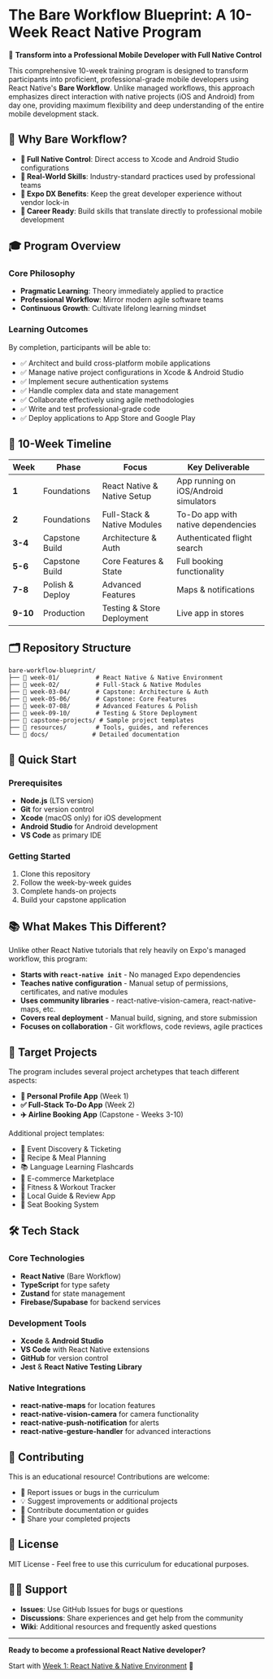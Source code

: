 # The Bare Workflow Blueprint: A 10-Week React Native Program

🚀 **Transform into a Professional Mobile Developer with Full Native Control**

This comprehensive 10-week training program is designed to transform participants into proficient, professional-grade mobile developers using React Native's **Bare Workflow**. Unlike managed workflows, this approach emphasizes direct interaction with native projects (iOS and Android) from day one, providing maximum flexibility and deep understanding of the entire mobile development stack.

## 🎯 Why Bare Workflow?

- **🔧 Full Native Control**: Direct access to Xcode and Android Studio configurations
- **📱 Real-World Skills**: Industry-standard practices used by professional teams
- **🌟 Expo DX Benefits**: Keep the great developer experience without vendor lock-in
- **🚀 Career Ready**: Build skills that translate directly to professional mobile development

## 🎓 Program Overview

### Core Philosophy
- **Pragmatic Learning**: Theory immediately applied to practice
- **Professional Workflow**: Mirror modern agile software teams
- **Continuous Growth**: Cultivate lifelong learning mindset

### Learning Outcomes
By completion, participants will be able to:
- ✅ Architect and build cross-platform mobile applications
- ✅ Manage native project configurations in Xcode & Android Studio
- ✅ Implement secure authentication systems
- ✅ Handle complex data and state management
- ✅ Collaborate effectively using agile methodologies
- ✅ Write and test professional-grade code
- ✅ Deploy applications to App Store and Google Play

## 📅 10-Week Timeline

| Week | Phase | Focus | Key Deliverable |
|------|-------|-------|----------------|
| **1** | Foundations | React Native & Native Setup | App running on iOS/Android simulators |
| **2** | Foundations | Full-Stack & Native Modules | To-Do app with native dependencies |
| **3-4** | Capstone Build | Architecture & Auth | Authenticated flight search |
| **5-6** | Capstone Build | Core Features & State | Full booking functionality |
| **7-8** | Polish & Deploy | Advanced Features | Maps & notifications |
| **9-10** | Production | Testing & Store Deployment | Live app in stores |

## 🗂️ Repository Structure

```
bare-workflow-blueprint/
├── 📁 week-01/          # React Native & Native Environment
├── 📁 week-02/          # Full-Stack & Native Modules  
├── 📁 week-03-04/       # Capstone: Architecture & Auth
├── 📁 week-05-06/       # Capstone: Core Features
├── 📁 week-07-08/       # Advanced Features & Polish
├── 📁 week-09-10/       # Testing & Store Deployment
├── 📁 capstone-projects/ # Sample project templates
├── 📁 resources/        # Tools, guides, and references
└── 📁 docs/            # Detailed documentation
```

## 🚀 Quick Start

### Prerequisites
- **Node.js** (LTS version)
- **Git** for version control
- **Xcode** (macOS only) for iOS development
- **Android Studio** for Android development
- **VS Code** as primary IDE

### Getting Started
1. Clone this repository
2. Follow the week-by-week guides
3. Complete hands-on projects
4. Build your capstone application

## 📚 What Makes This Different?

Unlike other React Native tutorials that rely heavily on Expo's managed workflow, this program:

- **Starts with `react-native init`** - No managed Expo dependencies
- **Teaches native configuration** - Manual setup of permissions, certificates, and native modules
- **Uses community libraries** - react-native-vision-camera, react-native-maps, etc.
- **Covers real deployment** - Manual build, signing, and store submission
- **Focuses on collaboration** - Git workflows, code reviews, agile practices

## 🎯 Target Projects

The program includes several project archetypes that teach different aspects:

- **📱 Personal Profile App** (Week 1)
- **✅ Full-Stack To-Do App** (Week 2)  
- **✈️ Airline Booking App** (Capstone - Weeks 3-10)

Additional project templates:
- 🎪 Event Discovery & Ticketing
- 🍳 Recipe & Meal Planning
- 📚 Language Learning Flashcards
- 🛒 E-commerce Marketplace
- 🏃 Fitness & Workout Tracker
- 📍 Local Guide & Review App
- 💺 Seat Booking System

## 🛠️ Tech Stack

### Core Technologies
- **React Native** (Bare Workflow)
- **TypeScript** for type safety
- **Zustand** for state management
- **Firebase/Supabase** for backend services

### Development Tools
- **Xcode** & **Android Studio**
- **VS Code** with React Native extensions
- **GitHub** for version control
- **Jest** & **React Native Testing Library**

### Native Integrations
- **react-native-maps** for location features
- **react-native-vision-camera** for camera functionality
- **react-native-push-notification** for alerts
- **react-native-gesture-handler** for advanced interactions

## 🤝 Contributing

This is an educational resource! Contributions are welcome:

- 🐛 Report issues or bugs in the curriculum
- 💡 Suggest improvements or additional projects
- 📝 Contribute documentation or guides
- 🎯 Share your completed projects

## 📄 License

MIT License - Feel free to use this curriculum for educational purposes.

## 🙋‍♂️ Support

- **Issues**: Use GitHub Issues for bugs or questions
- **Discussions**: Share experiences and get help from the community
- **Wiki**: Additional resources and frequently asked questions

---

**Ready to become a professional React Native developer?** 

Start with [Week 1: React Native & Native Environment](./week-01/README.md) 🚀